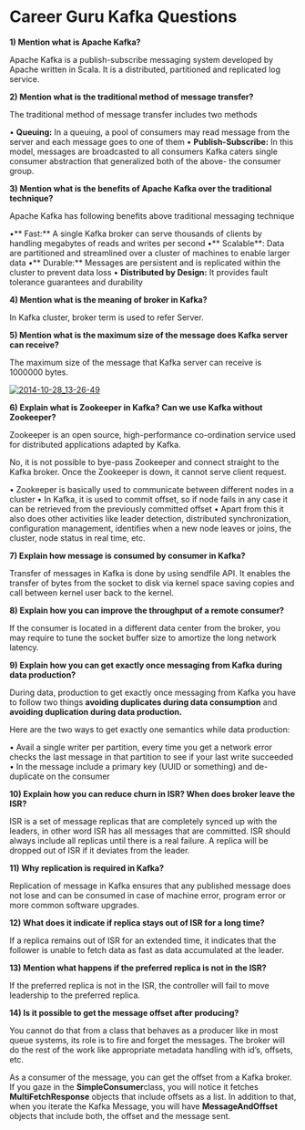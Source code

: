 # Career Guru Kafka Questions

**1) Mention what is Apache Kafka?**

Apache Kafka is a publish-subscribe messaging system developed by Apache written in Scala. It is a distributed, partitioned and replicated log service.

**2) Mention what is the traditional method of message transfer?**

The traditional method of message transfer includes two methods

•  **Queuing:** In a queuing, a pool of consumers may read message from the server and each message goes to one of them
•  **Publish-Subscribe:** In this model, messages are broadcasted to all consumers
Kafka caters single consumer abstraction that generalized both of the above- the consumer group.

**3) Mention what is the benefits of Apache Kafka over the traditional technique?**

Apache Kafka has following benefits above traditional messaging technique

•**  Fast:** A single Kafka broker can serve thousands of clients by handling megabytes of reads and writes per second
•**  Scalable**: Data are partitioned and streamlined over a cluster of machines to enable larger data
•**  Durable:** Messages are persistent and is replicated within the cluster to prevent data loss
•  **Distributed by Design:** It provides fault tolerance guarantees and durability

**4) Mention what is the meaning of broker in Kafka?**

In Kafka cluster, broker term is used to refer Server.

**5) Mention what is the maximum size of the message does Kafka server can receive?**

The maximum size of the message that Kafka server can receive is 1000000 bytes.

[![2014-10-28_13-26-49](https://cdn.career.guru99.com/wp-content/uploads/2014/10/2014-10-28_13-26-49-300x62.png)](https://cdn.career.guru99.com/wp-content/uploads/2014/10/2014-10-28_13-26-49.png)

**6) Explain what is Zookeeper in Kafka? Can we use Kafka without Zookeeper?**

Zookeeper is an open source, high-performance co-ordination service used for distributed applications adapted by Kafka.

No, it is not possible to bye-pass Zookeeper and connect straight to the Kafka broker. Once the Zookeeper is down, it cannot serve client request.

•  Zookeeper is basically used to communicate between different nodes in a cluster
•  In Kafka, it is used to commit offset, so if node fails in any case it can be retrieved from the previously committed offset
•  Apart from this it also does other activities like leader detection, distributed synchronization, configuration management, identifies when a new node leaves or joins, the cluster, node status in real time, etc.

**7) Explain how message is consumed by consumer in Kafka?**

Transfer of messages in Kafka is done by using sendfile API. It enables the transfer of bytes from the socket to disk via kernel space saving copies and call between kernel user back to the kernel.

**8) Explain how you can improve the throughput of a remote consumer?**

If the consumer is located in a different data center from the broker, you may require to tune the socket buffer size to amortize the long network latency.

**9) Explain how you can get exactly once messaging from Kafka during data production?**

During data, production to get exactly once messaging from Kafka you have to follow two things **avoiding duplicates during data consumption** and **avoiding duplication during data production.**

Here are the two ways to get exactly one semantics while data production:

•  Avail a single writer per partition, every time you get a network error checks the last message in that partition to see if your last write succeeded
•  In the message include a primary key (UUID or something) and de-duplicate on the consumer

**10) Explain how you can reduce churn in ISR? When does broker leave the ISR?**

ISR is a set of message replicas that are completely synced up with the leaders, in other word ISR has all messages that are committed. ISR should always include all replicas until there is a real failure. A replica will be dropped out of ISR if it deviates from the leader.

**11) Why replication is required in Kafka?**

Replication of message in Kafka ensures that any published message does not lose and can be consumed in case of machine error, program error or more common software upgrades.

**12) What does it indicate if replica stays out of ISR for a long time?**

If a replica remains out of ISR for an extended time, it indicates that the follower is unable to fetch data as fast as data accumulated at the leader.

**13) Mention what happens if the preferred replica is not in the ISR?**

If the preferred replica is not in the ISR, the controller will fail to move leadership to the preferred replica.

**14) Is it possible to get the message offset after producing?**

You cannot do that from a class that behaves as a producer like in most queue systems, its role is to fire and forget the messages. The broker will do the rest of the work like appropriate metadata handling with id’s, offsets, etc.

As a consumer of the message, you can get the offset from a Kafka broker. If you gaze in the **SimpleConsumer**class, you will notice it fetches **MultiFetchResponse** objects that include offsets as a list. In addition to that, when you iterate the Kafka Message, you will have **MessageAndOffset** objects that include both, the offset and the message sent.